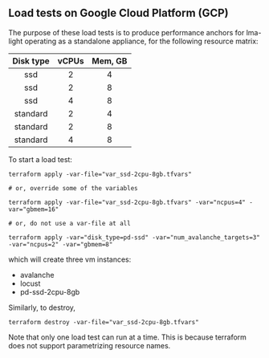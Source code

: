 ## Load tests on Google Cloud Platform (GCP)

The purpose of these load tests is to produce performance anchors for lma-light
operating as a standalone appliance, for the following resource matrix:

| Disk type | vCPUs | Mem, GB |
|:---------:|:-----:|:-------:|
|   ssd     |   2   |    4    |
|   ssd     |   2   |    8    |
|   ssd     |   4   |    8    |
|  standard |   2   |    4    |
|  standard |   2   |    8    |
|  standard |   4   |    8    |

To start a load test:

```shell
terraform apply -var-file="var_ssd-2cpu-8gb.tfvars"

# or, override some of the variables

terraform apply -var-file="var_ssd-2cpu-8gb.tfvars" -var="ncpus=4" -var="gbmem=16"

# or, do not use a var-file at all

terraform apply -var="disk_type=pd-ssd" -var="num_avalanche_targets=3" -var="ncpus=2" -var="gbmem=8"
```

which will create three vm instances:
- avalanche
- locust
- pd-ssd-2cpu-8gb

Similarly, to destroy,

```shell
terraform destroy -var-file="var_ssd-2cpu-8gb.tfvars"
```

Note that only one load test can run at a time. This is because terraform does not support 
parametrizing resource names.

